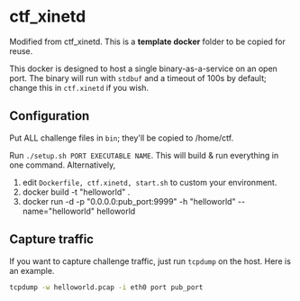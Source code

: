 # ctf_xinetd

Modified from ctf_xinetd. This is a **template docker** folder to be copied for reuse.

This docker is designed to host a single binary-as-a-service on an open port. The binary will run with `stdbuf` and a timeout of 100s by default; change this in `ctf.xinetd` if you wish.

## Configuration

Put ALL challenge files in  `bin`; they'll be copied to /home/ctf.

Run `./setup.sh PORT EXECUTABLE NAME`. This will build & run everything in one command. Alternatively,

1. edit `Dockerfile, ctf.xinetd, start.sh` to custom your environment.
2. docker build -t "helloworld" .
3. docker run -d -p "0.0.0.0:pub_port:9999" -h "helloworld" --name="helloworld" helloworld

## Capture traffic

If you want to capture challenge traffic, just run `tcpdump` on the host. Here is an example.

```bash
tcpdump -w helloworld.pcap -i eth0 port pub_port
```
